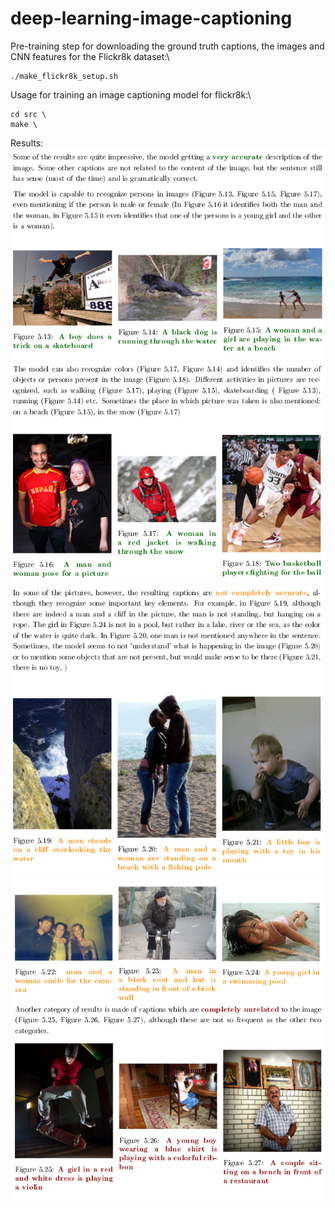 # deep-learning-image-captioning

Pre-training step for downloading the ground truth captions, the images and CNN features for the Flickr8k dataset:\
```
./make_flickr8k_setup.sh
```

Usage for training an image captioning model for flickr8k:\
```
cd src \
make \
```

Results:\
![alt text](https://github.com/AndreeaMusat/Deep-Learning-Image-Captioning/blob/master/results/results1.png)
![alt text](https://github.com/AndreeaMusat/Deep-Learning-Image-Captioning/blob/master/results/results2.png)
![alt text](https://github.com/AndreeaMusat/Deep-Learning-Image-Captioning/blob/master/results/results3.png)
![alt text](https://github.com/AndreeaMusat/Deep-Learning-Image-Captioning/blob/master/results/results4.png)
![alt text](https://github.com/AndreeaMusat/Deep-Learning-Image-Captioning/blob/master/results/results5.png)
